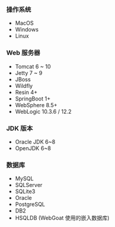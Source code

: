 ### 操作系统
- MacOS
- Windows
- Linux

### Web 服务器
- Tomcat 6 ~ 10
- Jetty 7 ~ 9
- JBoss
- Wildfly
- Resin 4+
- SpringBoot 1+
- WebSphere 8.5+
- WebLogic 10.3.6 / 12.2

### JDK 版本
- Oracle JDK 6~8
- OpenJDK 6~8

### 数据库
- MySQL
- SQLServer
- SQLite3
- Oracle
- PostgreSQL
- DB2
- HSQLDB (WebGoat 使用的嵌入数据库) 
